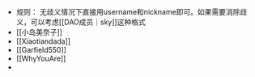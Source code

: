- 规则： 无歧义情况下直接用username和nickname即可。如果需要消除歧义，可以考虑[[DAO成员｜sky]]这种格式
- [[小岛美奈子]]
- [[Xiaotiandada]]
- [[Garfield550]]
- [[WhyYouAre]]
-
